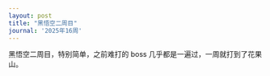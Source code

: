 ```yaml
---
layout: post
title: "黑悟空二周目"
journal: '2025年16周'
---
```


黑悟空二周目，特别简单，之前难打的 boss 几乎都是一遍过，一周就打到了花果山。
